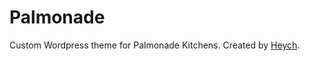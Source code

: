 <h1>Palmonade</h1>

Custom Wordpress theme for Palmonade Kitchens. Created by <a href="http://heych.com/">Heych</a>.